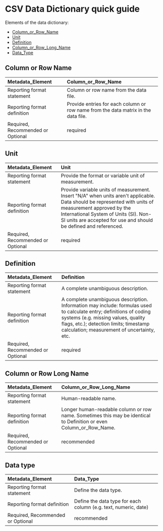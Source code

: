 # CSV Data Dictionary quick guide

Elements of the data dictionary:

* [Column\_or\_Row\_Name](csv_dd_quick_guide.md#column-or-row-name)  
* [Unit](csv_dd_quick_guide.md#unit)  
* [Definition](csv_dd_quick_guide.md#definition)  
* [Column\_or\_Row\_Long\_Name](csv_dd_quick_guide.md#column-or-row-long-name)  
* [Data\_Type](csv_dd_quick_guide.md#data-type)  

## Column or Row Name

| Metadata\_Element | Column\_or\_Row\_Name |
| :--- | :--- |
| Reporting format statement | Column or row name from the data file. |
| Reporting format definition | Provide entries for each column or row name from the data matrix in the data file. |
| Required, Recommended or Optional | required |

## Unit

| Metadata\_Element | Unit |
| :--- | :--- |
| Reporting format statement | Provide the format or variable unit of measurement. |
| Reporting format definition | Provide variable units of measurement. Insert "N/A" when units aren't applicable. Data should be represented with units of measurement approved by the International System of Units \(SI\). Non-SI units are accepted for use and should be defined and referenced. |
| Required, Recommended or Optional | required |

## Definition

| Metadata\_Element | Definition |
| :--- | :--- |
| Reporting format statement | A complete unambiguous description. |
| Reporting format definition | A complete unambiguous description. Information may include: formulas used to calculate entry; definitions of coding systems \(e.g. missing values, quality flags, etc.\); detection limits; timestamp calculation; measurement of uncertainty, etc. |
| Required, Recommended or Optional | required |

## Column or Row Long Name

| Metadata\_Element | Column\_or\_Row\_Long\_Name |
| :--- | :--- |
| Reporting format statement | Human-readable name. |
| Reporting format definition | Longer human-readable column or row name. Sometimes this may be identical to Definition or even Column\_or\_Row\_Name. |
| Required, Recommended or Optional | recommended |

## Data type

| Metadata\_Element | Data\_Type |
| :--- | :--- |
| Reporting format statement | Define the data type. |
| Reporting format definition | Define the data type for each column \(e.g. text, numeric, date\) |
| Required, Recommended or Optional | recommended |

